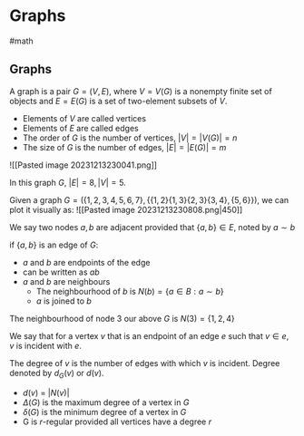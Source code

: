 # Graphs
#math 


## Graphs

A graph is a pair $G = (V,E)$, where $V=V(G)$ is a nonempty finite set of objects and $E=E(G)$ is a set of two-element subsets of $V$. 

- Elements of $V$ are called vertices
- Elements of $E$ are called edges
- The order of $G$ is the number of vertices, $|V| = |V(G)| =n$
- The size of $G$ is the number of edges, $|E| = |E(G)| = m$


![[Pasted image 20231213230041.png]]

In this graph $G$, $|E| =8, |V| = 5$.


Given a graph $G = (\{1,2,3,4,5,6,7\},\{\{1,2\}\{1,3\}\{2,3\}\{3,4\},\{5,6\}\})$, we can plot it visually as:
![[Pasted image 20231213230808.png|450]]

We say two nodes $a,b$ are adjacent provided that $\{a,b\} \in E$, noted by $a\sim b$ 

if $\{a,b\}$ is an edge of $G$:
- $a$ and $b$ are endpoints of the edge
- can be written as $ab$ 
- $a$ and $b$ are neighbours
	- The neighbourhood of $b$ is $N(b) = \{a \in B: a \sim b\}$
	- $a$ is joined to $b$

The neighbourhood of node $3$ our above $G$ is $N(3)= \{1,2,4\}$



We say that for a vertex $v$ that is an endpoint of an edge $e$ such that $v \in e$, $v$ is incident with $e$.

The degree of $v$ is the number of edges with which $v$ is incident. Degree denoted by $d_G(v)$ or $d(v)$. 
- $d(v)$ = $|N(v)|$
- $\Delta (G)$ is the maximum degree of a vertex in $G$
- $\delta (G)$ is the minimum degree of a vertex in $G$
- G is $r$-regular provided all vertices have a degree $r$ 
